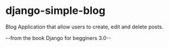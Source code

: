 # django-simple-blog
Blog Application that allow users to create, edit and delete posts.

--from the book Django for begginers 3.0--

